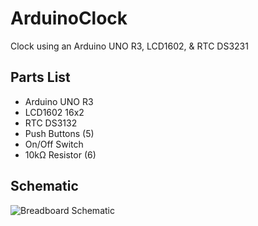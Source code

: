 # ArduinoClock
Clock using an Arduino UNO R3, LCD1602, &amp; RTC DS3231

<h2>Parts List</h2>
<ul>
  <li>Arduino UNO R3</li>
  <li>LCD1602 16x2</li>
  <li>RTC DS3132</li>
  <li>Push Buttons (5)</li>
  <li>On/Off Switch</li>
  <li>10k&Omega; Resistor (6)</li>
</ul>
<h2>Schematic</h2>
<img src = "https://4.bp.blogspot.com/-yGKnDue2d4s/V7FKZIpT_aI/AAAAAAAAAjM/x6ymeUM7dPQIYxDF7Zf0gHShdZVsBk6eQCLcB/s1600/Arduino_Clock.jpg" alt="Breadboard Schematic">
